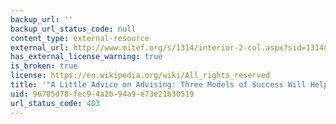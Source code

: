 ```yaml
---
backup_url: ''
backup_url_status_code: null
content_type: external-resource
external_url: http://www.mitef.org/s/1314/interior-2-col.aspx?sid=1314&gid=5&pgid=5788
has_external_license_warning: true
is_broken: true
license: https://en.wikipedia.org/wiki/All_rights_reserved
title: '"A Little Advice on Advising: Three Models of Success Will Help"'
uid: 96705d78-fec9-4a2b-94a9-e73e21b30519
url_status_code: 403
---
```

